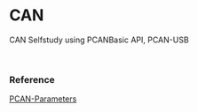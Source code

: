 # CAN

CAN Selfstudy using PCANBasic API, PCAN-USB

<br/>

### Reference
<a href="https://www.peak-system.com/produktcd/Develop/PC%20interfaces/Windows/PCAN-Basic%20API/PCAN-Parameter_Documentation.pdf">PCAN-Parameters</a>
